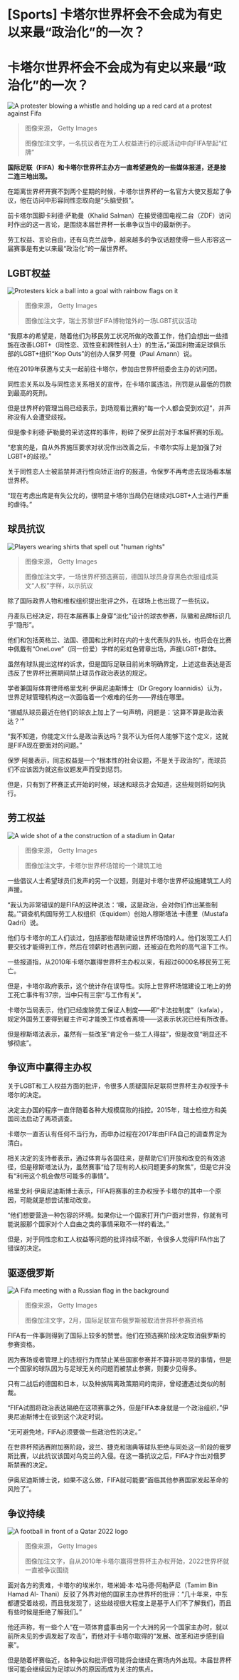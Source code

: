 # [Sports] 卡塔尔世界杯会不会成为有史以来最“政治化”的一次？

#  卡塔尔世界杯会不会成为有史以来最“政治化”的一次？


![A protester blowing a whistle and holding up a red card at a protest against Fifa](_127564645_mediaitem127564644.jpg)

> 图像来源，  Getty Images
>
> 图像加注文字，一名抗议者在为工人权益进行的示威活动中向FIFA举起“红牌”

**国际足联（FIFA）和卡塔尔世界杯主办方一直希望避免的一些媒体报道，还是接二连三地出现。**

在距离世界杯开赛不到两个星期的时候，卡塔尔世界杯的一名官方大使又惹起了争议，他在访问中形容同性恋取向是“头脑受损”。

前卡塔尔国脚卡利德·萨勒曼（Khalid Salman）在接受德国电视二台（ZDF）访问时作出的这一言论，是围绕本届世界杯一长串争议当中的最新例子。

劳工权益、言论自由，还有乌克兰战争，越来越多的争议话题使得一些人形容这一届赛事是有史以来最“政治化”的一届世界杯。

##  LGBT权益

![Protesters kick a ball into a goal with rainbow flags on it](_127564649_mediaitem127564648.jpg)

> 图像来源，  Getty Images
>
> 图像加注文字，瑞士苏黎世FIFA博物馆外的一场LGBT抗议活动

“我原本的希望是，随着他们为移民劳工状况所做的改善工作，他们会想出一些措施在改善LGBT+（同性恋、双性变和跨性别人士）的生活，”英国利物浦足球俱乐部的LGBT+组织“Kop Outs”的创办人保罗·阿曼（Paul Amann）说。

他在2019年获邀与丈夫一起前往卡塔尔，参加由世界杯组委会主办的访问团。

同性恋关系以及与同性恋关系相关的宣传，在卡塔尔属违法，刑罚是从最低的罚款到最高的死刑。

但是世界杯的管理当局已经表示，到场观看比赛的“每一个人都会受到欢迎”，并声称没有人会遭受歧视。

但是像卡利德·萨勒曼的采访这样的事件，粉碎了保罗此前对于本届杯赛的乐观。

“悲哀的是，自从外界施压要求对状况作出改善之后，卡塔尔实际上是加强了对LGBT+的歧视。”

关于同性恋人士被监禁并进行性向矫正治疗的报道，令保罗不再考虑去现场看本届世界杯。

“现在考虑出席是有失公允的，很明显卡塔尔当局仍在继续对LGBT+人士进行严重的虐待。”

##  球员抗议

![Players wearing shirts that spell out "human rights"](_127564653_mediaitem127564652.jpg)

> 图像来源，  Getty Images
>
> 图像加注文字，一场世界杯预选赛前，德国队球员身穿黑色衣服组成英文“人权”字样，以示抗议

除了国际政界人物和维权组织提出批评之外，在球场上也出现了一些抗议。

丹麦队已经决定，将在本届赛事上身穿“淡化”设计的球衣参赛，队徽和品牌标识几乎“隐形”。

他们和包括英格兰、法国、德国和比利时在内的十支代表队的队长，也将会在比赛中佩戴有“OneLove”（同一份爱）字样的彩虹色臂章出场，声援LGBT+群体。

虽然有球队提出这样的诉求，但是国际足联目前尚未明确界定，上述这些表达是否违反了世界杯比赛期间禁止球员作政治表达的规定。

学者兼国际体育律师格里戈利·伊奥尼迪斯博士（Dr Gregory Ioannidis）认为，世界足球管理机构这一次面临着一个艰难的任务——界线在哪里。

“挪威队球员最近在他们的球衣上加上了一句声明，问题是：‘这算不算是政治表达？’”

“我不知道，你能定义什么是政治表达吗？我不认为任何人能够下这个定义，这就是FIFA现在要面对的问题。”

保罗·阿曼表示，同志权益是一个“根本性的社会议题，不是关于政治的”，而球员们不应该因为就这些议题发声而受到惩罚。

但是，只有到了杯赛正式开始的时候，球迷和球员才会知道，这些规则将如何执行。

##  劳工权益

![A wide shot of a the construction of a stadium in Qatar](_127564758_mediaitem127564757.jpg)

> 图像来源，  Getty Images
>
> 图像加注文字，卡塔尔世界杯场馆的一个建筑工地

一些倡议人士希望球员们发声的另一个议题，则是对卡塔尔世界杯设施建筑工人的声援。

“我认为非常错误的是FIFA的这种说法：‘噢，这是政治，会对你们作出某些制裁。’”调查机构国际劳工人权组织（Equidem）创始人穆斯塔法·卡德里（Mustafa Qadri）说。

他们与卡塔尔的工人们谈过，包括那些帮助建设世界杯场馆的人。他们发现工人们要交钱才能得到工作，然后在领薪时也遇到问题，还被迫在危险的高气温下工作。

一些报道指，从2010年卡塔尔赢得世界杯主办权以来，有超过6000名移民劳工死亡。

但是，卡塔尔政府表示，这个统计存在误导性。实际上世界杯场馆建设工地上的劳工死亡事件有37宗，当中只有三宗“与工作有关”。

卡塔尔当局表示，他们已经废除劳工保证人制度——即“卡法拉制度”（kafala），规定外国劳工要得到雇主许可才能换工作或者离境——这表示状况已经有所改善。

但是穆斯塔法表示，虽然有一些改革“肯定令一些工人得益”，但是改变“明显还不够彻底”。

##  争议声中赢得主办权

关于LGBT和工人权益方面的批评，令很多人质疑国际足联将世界杯主办权授予卡塔尔的决定。

决定主办国的程序一直伴随着各种大规模腐败的指控。2015年，瑞士检控方和美国司法启动了两项调查。

卡塔尔一直否认有任何不当行为，而申办过程在2017年由FIFA自己的调查界定为清白。

相关决定的支持者表示，通过体育与各国往来，是帮助它们开放和改变的有效途径，但是穆斯塔法认为，虽然赛事“给了现有的人权问题更多的聚焦”，但是它并没有“利用这个机会做尽可能多的事情”。

格里戈利·伊奥尼迪斯博士表示，FIFA将赛事的主办权授予卡塔尔的其中一个原因，可能就是想尝试推动改变。

“他们想要营造一种包容的环境。如果你让一个国家打开门户面对世界，你就有可能说服那个国家对个人自由之类的事情采取不一样的看法。”

但是，对于同性恋和工人权益等问题的批评持续不断，令很多人觉得FIFA作出了错误的决定。

##  驱逐俄罗斯

![A Fifa meeting with a Russian flag in the background](_127564762_mediaitem127564761.jpg)

> 图像来源，  Getty Images
>
> 图像加注文字，2月，国际足联宣布俄罗斯被取消世界杯参赛资格

FIFA有一件事则得到了国际上较多的赞誉。他们在预选赛阶段决定取消俄罗斯的参赛资格。

因为赛场或者管理上的违规行为而禁止某些国家参赛并不算非同寻常的事情，但是一个国家的球队因为与足球无关的问题而被禁止参赛，则要少见得多。

只有二战后的德国和日本，以及种族隔离政策期间的南非，曾经遭遇过类似的制裁。

“FIFA试图将政治表达隔绝在这项赛事之外，但是FIFA本身就是一个政治组织，”伊奥尼迪斯博士在谈到这个决定时说。

“无可避免地，FIFA必须要做一些政治性的决定。”

在世界杯预选赛附加赛阶段，波兰、捷克和瑞典等球队拒绝与同处这一阶段的俄罗斯比赛，以此抗议该国对乌克兰的入侵。在这一番抗议之后，FIFA才作出对俄罗斯禁赛的决定。

伊奥尼迪斯博士说，如果不这么做，FIFA就可能要“面临其他参赛国家发起革命的风险了”。

##  争议持续

![A football in front of a Qatar 2022 logo](_127565592_mediaitem127565591.jpg)

> 图像来源，  Getty Images
>
> 图像加注文字，自从2010年卡塔尔赢得世界杯主办权开始，2022世界杯就一直被争议围绕

面对各方的责难，卡塔尔的埃米尔，塔米姆·本·哈马德·阿勒萨尼（Tamim Bin Hamad Al- Thani）反驳了外界对他的国家主办世界杯的批评：“几十年来，中东都遭受着歧视，而且我发现了，这些歧视很大程度上是基于人们不了解我们，而且有些时候是拒绝了解我们。”

他还声称，有一些个人“在一项体育盛事由另一个大洲的另一个国家主办时，就以前所未见的步调发起了攻击”，而他对于卡塔尔取得的“发展、改革和进步感到自豪”。

但是随着杯赛临近，各种争议和批评很可能将会继续在赛场内外出现。本届世界杯很可能会继续因为足球以外的原因而成为关注的焦点。


